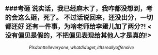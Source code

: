 ###考砸
说实话，我已经麻木了，我咋都没想到，考的会这么砸，死了。
不过话说回来，还没出分，一切都还好
还有一件事，为啥老师给李蛋儿加了两分?!
<没有偏见是假的，不把偏见表现给其他人才是真的!>
---
$$ Pls dont tell everyone , what did u get , it It s really offensive $$

